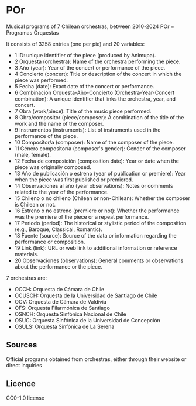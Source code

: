# POr
Musical programs of 7 Chilean orchestras, between 2010-2024
POr = Programas Orquestas

It consists of 3258 entries (one per pie) and 20 variables:
- 1 ID: unique identifier of the piece (produced by Animupa).
- 2 Orquesta (orchestra): Name of the orchestra performing the piece.
- 3 Año (year): Year of the concert or performance of the piece.
- 4 Concierto (concert): Title or description of the concert in which the piece was performed.
- 5 Fecha (date): Exact date of the concert or performance.
- 6 Combinación Orquesta-Año-Concierto (Orchestra-Year-Concert combination): A unique identifier that links the orchestra, year, and concert.
- 7 Obra (work/piece): Title of the music piece performed.
- 8 Obra/compositor (piece/composer): A combination of the title of the work and the name of the composer.
- 9 Instrumentos (instruments): List of instruments used in the performance of the piece.
- 10 Compositor/a (composer): Name of the composer of the piece.
- 11 Género compositor/a (composer's gender): Gender of the composer (male, female).
- 12 Fecha de composición (composition date): Year or date when the piece was originally composed.
- 13 Año de publicación o estreno (year of publication or premiere): Year when the piece was first published or premiered.
- 14 Observaciones al año (year observations): Notes or comments related to the year of the performance.
- 15 Chileno o no chileno (Chilean or non-Chilean): Whether the composer is Chilean or not.
- 16 Estreno o no estreno (premiere or not): Whether the performance was the premiere of the piece or a repeat performance.
- 17 Periodo (period): The historical or stylistic period of the composition (e.g., Baroque, Classical, Romantic).
- 18 Fuente (source): Source of the data or information regarding the performance or composition.
- 19 Link (link): URL or web link to additional information or reference materials.
- 20 Observaciones (observations): General comments or observations about the performance or the piece.

7 orchestras are: 
- OCCH: Orquesta de Cámara de Chile
- OCUSCH: Orquesta de la Universidad de Santiago de Chile
- OCV: Orquesta de Cámara de Valdivia
- OFS: Orquesta Filarmónica de Santiago
- OSNCH: Orquesta Sinfónica Nacional de Chile
- OSUC: Orquesta Sinfónica de la Universidad de Concepción
- OSULS: Orquesta Sinfónica de La Serena

## Sources

Official programs obtained from orchestras, either through their website or direct inquiries

## Licence

CC0-1.0 license
